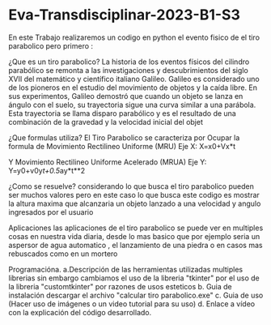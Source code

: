 # Eva-Transdisciplinar-2023-B1-S3

En este Trabajo realizaremos un codigo en python 
el evento fisico de el tiro parabolico
pero primero :

¿Que es un tiro parabolico?
La historia de los eventos físicos del cilindro parabólico se remonta a las investigaciones y descubrimientos del siglo XVII del matemático y científico italiano
Galileo. Galileo es considerado uno de los pioneros en el estudio del movimiento de objetos y la caída libre. En sus experimentos, Galileo demostró que cuando un
objeto se lanza en ángulo con el suelo, su trayectoria sigue una curva similar a una parábola. Esta trayectoria se llama disparo parabólico y es el resultado de una
combinación de la gravedad y la velocidad inicial del objet

¿Que formulas utiliza?
El Tiro Parabolico se caracteriza por Ocupar la formula de
Movimiento Rectilineo Uniforme (MRU) 
Eje X:
X=x0+Vx*t

Y Movimiento Rectilineo Uniforme Acelerado (MRUA)
Eje Y:
Y=y0+v0y*t+0.5*ay*t**2

¿Como se resuelve?
considerando lo que busca el tiro parabolico pueden ser muchos valores 
pero en este caso lo que busca este codigo es mostrar la altura maxima que alcanzaria un
objeto lanzado a una velocidad y angulo ingresados por el usuario

Aplicaciones 
las aplicaciones de el tiro parabolico se puede ver
en multiples cosas en nuestra vida diaria, desde lo mas basico que 
por ejemplo seria un aspersor de agua automatico , el lanzamiento de una piedra
o en casos mas rebuscados como en un mortero

Programacióna.
a.Descripción de las herramientas utilizadas
multiples librerias sin embargo  cambiamos el uso de la libreria "tkinter" 
por el uso de la libreria "customtkinter" por razones de usos esteticos
b. Guia de instalación
descargar el archivo "calcular tiro parabolico.exe"
c. Guia de uso (Hacer uso de imágenes o un video tutorial para su uso)
d. Enlace a vídeo con la explicación del código desarrollado.
